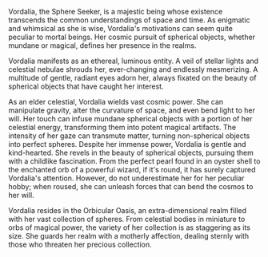 Vordalia, the Sphere Seeker, is a majestic being whose existence transcends the common understandings of space and time. As enigmatic and whimsical as she is wise, Vordalia's motivations can seem quite peculiar to mortal beings. Her cosmic pursuit of spherical objects, whether mundane or magical, defines her presence in the realms.

Vordalia manifests as an ethereal, luminous entity. A veil of stellar lights and celestial nebulae shrouds her, ever-changing and endlessly mesmerizing. A multitude of gentle, radiant eyes adorn her, always fixated on the beauty of spherical objects that have caught her interest.

As an elder celestial, Vordalia wields vast cosmic power. She can manipulate gravity, alter the curvature of space, and even bend light to her will. Her touch can infuse mundane spherical objects with a portion of her celestial energy, transforming them into potent magical artifacts. The intensity of her gaze can transmute matter, turning non-spherical objects into perfect spheres. Despite her immense power, Vordalia is gentle and kind-hearted. She revels in the beauty of spherical objects, pursuing them with a childlike fascination. From the perfect pearl found in an oyster shell to the enchanted orb of a powerful wizard, if it's round, it has surely captured Vordalia's attention. However, do not underestimate her for her peculiar hobby; when roused, she can unleash forces that can bend the cosmos to her will.

Vordalia resides in the Orbicular Oasis, an extra-dimensional realm filled with her vast collection of spheres. From celestial bodies in miniature to orbs of magical power, the variety of her collection is as staggering as its size. She guards her realm with a motherly affection, dealing sternly with those who threaten her precious collection.

